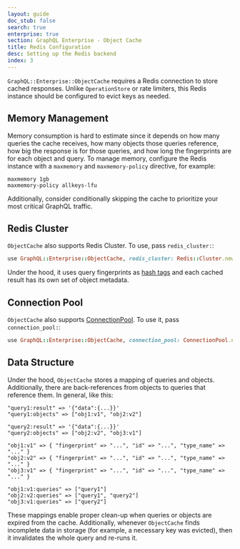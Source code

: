 ```yaml
---
layout: guide
doc_stub: false
search: true
enterprise: true
section: GraphQL Enterprise - Object Cache
title: Redis Configuration
desc: Setting up the Redis backend
index: 3
---
```


`GraphQL::Enterprise::ObjectCache` requires a Redis connection to store cached responses. Unlike `OperationStore` or rate limiters, this Redis instance should be configured to evict keys as needed.

## Memory Management

Memory consumption is hard to estimate since it depends on how many queries the cache receives, how many objects those queries reference, how big the response is for those queries, and how long the fingerprints are for each object and query. To manage memory, configure the Redis instance with a `maxmemory` and `maxmemory-policy` directive, for example:


```
maxmemory 1gb
maxmemory-policy allkeys-lfu
```

Additionally, consider conditionally skipping the cache to prioritize your most critical GraphQL traffic.

## Redis Cluster

`ObjectCache` also supports Redis Cluster. To use, pass `redis_cluster:`:

```ruby
use GraphQL::Enterprise::ObjectCache, redis_cluster: Redis::Cluster.new(...)
```

Under the hood, it uses query fingerprints as [hash tags](https://redis.io/docs/latest/operate/oss_and_stack/reference/cluster-spec/#hash-tags) and each cached result has its own set of object metadata.

## Connection Pool

`ObjectCache` also supports [ConnectionPool](https://github.com/mperham/connection_pool). To use it, pass `connection_pool:`:

```ruby
use GraphQL::Enterprise::ObjectCache, connection_pool: ConnectionPool.new(...) { ... }
```

## Data Structure

Under the hood, `ObjectCache` stores a mapping of queries and objects. Additionally, there are back-references from objects to queries that reference them. In general, like this:

```
"query1:result" => '{"data":{...}}'
"query1:objects" => ["obj1:v1", "obj2:v2"]

"query2:result" => '{"data":{...}}'
"query2:objects" => ["obj2:v2", "obj3:v1"]

"obj1:v1" => { "fingerprint" => "...", "id" => "...", "type_name" => "..." }
"obj2:v2" => { "fingerprint" => "...", "id" => "...", "type_name" => "..." }
"obj3:v1" => { "fingerprint" => "...", "id" => "...", "type_name" => "..." }

"obj1:v1:queries" => ["query1"]
"obj2:v2:queries" => ["query1", "query2"]
"obj3:v1:queries" => ["query2"]
```

These mappings enable proper clean-up when queries or objects are expired from the cache. Additionally, whenever `ObjectCache` finds incomplete data in storage (for example, a necessary key was evicted), then it invalidates the whole query and re-runs it.
